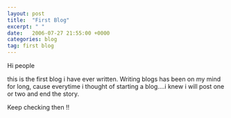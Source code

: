 ```yaml
---
layout: post
title:  "First Blog"
excerpt: " "
date:   2006-07-27 21:55:00 +0000
categories: blog
tag: first blog
---
```


Hi people



this is the first blog i have ever written. Writing blogs has been on my mind for long, cause everytime i thought of starting a blog....i knew i will post one or two and end the story.

Keep checking then !!
